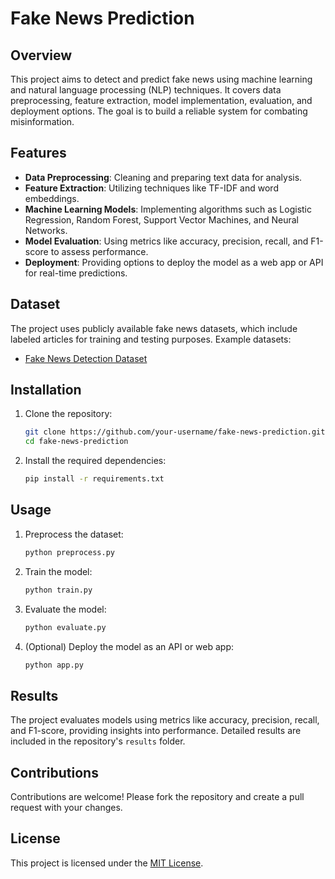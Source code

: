 # Fake News Prediction

## Overview
This project aims to detect and predict fake news using machine learning and natural language processing (NLP) techniques. It covers data preprocessing, feature extraction, model implementation, evaluation, and deployment options. The goal is to build a reliable system for combating misinformation.

## Features
- **Data Preprocessing**: Cleaning and preparing text data for analysis.
- **Feature Extraction**: Utilizing techniques like TF-IDF and word embeddings.
- **Machine Learning Models**: Implementing algorithms such as Logistic Regression, Random Forest, Support Vector Machines, and Neural Networks.
- **Model Evaluation**: Using metrics like accuracy, precision, recall, and F1-score to assess performance.
- **Deployment**: Providing options to deploy the model as a web app or API for real-time predictions.

## Dataset
The project uses publicly available fake news datasets, which include labeled articles for training and testing purposes. Example datasets:
- [Fake News Detection Dataset](https://www.kaggle.com/c/fake-news/data?select=train.csv)

## Installation
1. Clone the repository:
   ```bash
   git clone https://github.com/your-username/fake-news-prediction.git
   cd fake-news-prediction
   ```
2. Install the required dependencies:
   ```bash
   pip install -r requirements.txt
   ```

## Usage
1. Preprocess the dataset:
   ```bash
   python preprocess.py
   ```
2. Train the model:
   ```bash
   python train.py
   ```
3. Evaluate the model:
   ```bash
   python evaluate.py
   ```
4. (Optional) Deploy the model as an API or web app:
   ```bash
   python app.py
   ```

## Results
The project evaluates models using metrics like accuracy, precision, recall, and F1-score, providing insights into performance. Detailed results are included in the repository's `results` folder.

## Contributions
Contributions are welcome! Please fork the repository and create a pull request with your changes.

## License
This project is licensed under the [MIT License](LICENSE).

